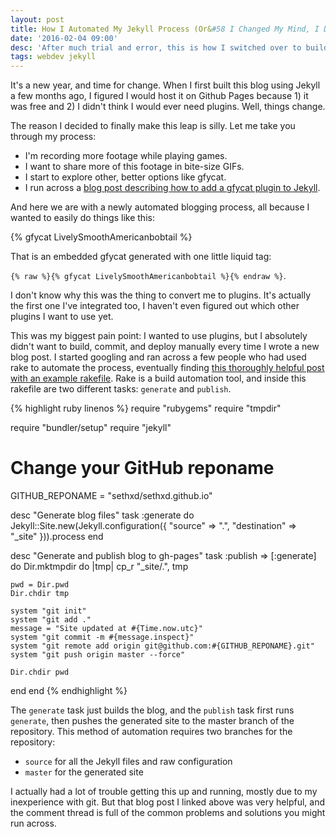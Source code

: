 ```yaml
---
layout: post
title: How I Automated My Jekyll Process (Or&#58 I Changed My Mind, I Do Want Plugins)
date: '2016-02-04 09:00'
desc: 'After much trial and error, this is how I switched over to building Jekyll locally and automatically deploying.'
tags: webdev jekyll
---
```


It's a new year, and time for change. When I first built this blog using Jekyll a few months ago, I figured I would host it on Github Pages because 1) it was free and 2) I didn't think I would ever need plugins. Well, things change.

The reason I decided to finally make this leap is silly. Let me take you through my process:

- I'm recording more footage while playing games.
- I want to share more of this footage in bite-size GIFs.
- I start to explore other, better options like gfycat.
- I run across a [blog post describing how to add a gfycat plugin to Jekyll](https://www.ishani.org/2015/01/15/gfycat-in-jekyll/).

And here we are with a newly automated blogging process, all because I wanted to easily do things like this:

{% gfycat LivelySmoothAmericanbobtail %}

That is an embedded gfycat generated with one little liquid tag:

`{% raw %}{% gfycat LivelySmoothAmericanbobtail %}{% endraw %}`.

I don't know why this was the thing to convert me to plugins. It's actually the first one I've integrated too, I haven't even figured out which other plugins I want to use yet.

This was my biggest pain point: I wanted to use plugins, but I absolutely didn't want to build, commit, and deploy manually every time I wrote a new blog post. I started googling and ran across a few people who had used rake to automate the process, eventually finding [this thoroughly helpful post with an example rakefile](http://ixti.net/software/2013/01/28/using-jekyll-plugins-on-github-pages.html). Rake is a build automation tool, and inside this rakefile are two different tasks: `generate` and `publish`.

{% highlight ruby linenos %}
require "rubygems"
require "tmpdir"

require "bundler/setup"
require "jekyll"


# Change your GitHub reponame
GITHUB_REPONAME = "sethxd/sethxd.github.io"


desc "Generate blog files"
task :generate do
  Jekyll::Site.new(Jekyll.configuration({
    "source"      => ".",
    "destination" => "_site"
  })).process
end


desc "Generate and publish blog to gh-pages"
task :publish => [:generate] do
  Dir.mktmpdir do |tmp|
    cp_r "_site/.", tmp

    pwd = Dir.pwd
    Dir.chdir tmp

    system "git init"
    system "git add ."
    message = "Site updated at #{Time.now.utc}"
    system "git commit -m #{message.inspect}"
    system "git remote add origin git@github.com:#{GITHUB_REPONAME}.git"
    system "git push origin master --force"

    Dir.chdir pwd
  end
end
{% endhighlight %}

The `generate` task just builds the blog, and the `publish` task first runs `generate`, then pushes the generated site to the master branch of the repository. This method of automation requires two branches for the repository:

- `source` for all the Jekyll files and raw configuration
- `master` for the generated site

I actually had a lot of trouble getting this up and running, mostly due to my inexperience with git. But that blog post I linked above was very helpful, and the comment thread is full of the common problems and solutions you might run across.
